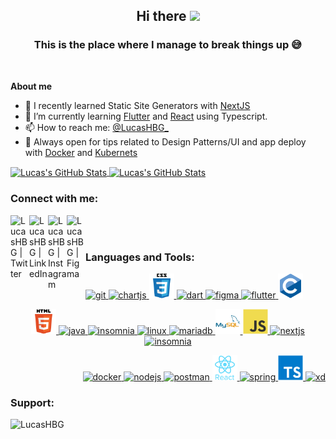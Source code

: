 <h2 align="center">Hi there <img src="https://media.giphy.com/media/hvRJCLFzcasrR4ia7z/giphy.gif" width="25px"/> </h3> 
<h3 align="center">This is the place where I manage to break things up 😅</h3> 

<br />

**About me**
    
- 🔭 I recently learned Static Site Generators with [NextJS][nextjs]
- 🌱 I’m currently learning [Flutter][flutter] and [React][react] using Typescript.
- 📫 How to reach me: [@LucasHBG_][twitter]
- 💬 Always open for tips related to Design Patterns/UI and app deploy with [Docker][docker] and [Kubernets][kubernets]

<!--- Deactivated for now
📊 **This week I spent my time on**

![Wwakatime stats](https://github-readme-stats-taupe-two.vercel.app/api/wakatime?username=lucashbg&theme=dark&hide_title=true&hide_border=true&langs_count=5)
--->

<a href="https://github.com/LucasHBG">
    <img align="center" src="https://github-readme-stats.vercel.app/api?username=lucashbg&theme=jolly&show_icons=true&hide_border=true&&count_private=true&include_all_commits=true" alt="Lucas's GitHub Stats" />
</a>

<a href="https://github.com/LucasHBG">
    <img align="center" src="https://github-readme-stats.vercel.app/api/top-langs/?username=lucashbg&layout=compact&hide_border=true&theme=jolly" alt="Lucas's GitHub Stats" />
</a>

### Connect with me:

[<img align="left" alt="LucasHBG | Twitter" width="30px"   src="https://www.vectorlogo.zone/logos/twitter/twitter-official.svg" />][twitter]
[<img align="left" alt="LucasHBG | LinkedIn" width="30px"  src="https://www.vectorlogo.zone/logos/linkedin/linkedin-icon.svg" />][linkedin]
[<img align="left" alt="LucasHBG | Instagram" width="30px" src="https://www.vectorlogo.zone/logos/instagram/instagram-icon.svg" />][instagram]
[<img align="left" alt="LucasHBG | Figma"     width="30px" src="https://www.vectorlogo.zone/logos/figma/figma-icon.svg" />][figma]

<br />
<br />

### Languages and Tools:
<p align="left"> 
    <a href="https://git-scm.com/" target="_blank"> <img src="https://www.vectorlogo.zone/logos/git-scm/git-scm-icon.svg" alt="git" width="40" height="40"/> </a> 
    <a href="https://www.chartjs.org" target="_blank"> <img src="https://www.chartjs.org/media/logo-title.svg" alt="chartjs" width="40" height="40"/> </a> 
    <a href="https://www.w3schools.com/css/" target="_blank"> <img src="https://raw.githubusercontent.com/devicons/devicon/master/icons/css3/css3-original-wordmark.svg" alt="css3" width="40" height="40"/> </a> 
    <a href="https://dart.dev" target="_blank"> <img src="https://www.vectorlogo.zone/logos/dartlang/dartlang-icon.svg" alt="dart" width="40" height="40"/> </a> 
    <a href="https://www.figma.com/" target="_blank"> <img src="https://www.vectorlogo.zone/logos/figma/figma-icon.svg" alt="figma" width="40" height="40"/> </a>
    <a href="https://flutter.dev" target="_blank"> <img src="https://www.vectorlogo.zone/logos/flutterio/flutterio-icon.svg" alt="flutter" width="40" height="40"/> </a> 
    <a href="https://www.cprogramming.com/" target="_blank"> <img src="https://raw.githubusercontent.com/devicons/devicon/master/icons/c/c-original.svg" alt="c" width="40" height="40"/> </a>
</p>

<p align="center">
        <a href="https://www.w3.org/html/" target="_blank"> <img src="https://raw.githubusercontent.com/devicons/devicon/master/icons/html5/html5-original-wordmark.svg" alt="html5" width="40" height="40"/> </a> 
        <a href="https://www.java.com" target="_blank"> <img src="https://www.vectorlogo.zone/logos/java/java-icon.svg" alt="java" width="40" height="40"/> </a>
        <a href="https://insomnia.rest" target="_blank"> <img src="https://raw.githubusercontent.com/gilbarbara/logos/master/logos/insomnia.svg" alt="insomnia" width="40" height="40"/> </a>
        <a href="https://www.linux.org/" target="_blank"> <img src="https://www.vectorlogo.zone/logos/linux/linux-icon.svg" alt="linux" width="40" height="40"/> </a> 
        <a href="https://mariadb.org/" target="_blank"> <img src="https://www.vectorlogo.zone/logos/mariadb/mariadb-icon.svg" alt="mariadb" width="40" height="40"/> </a> 
        <a href="https://www.mysql.com/" target="_blank"> <img src="https://raw.githubusercontent.com/devicons/devicon/master/icons/mysql/mysql-original-wordmark.svg" alt="mysql" width="40" height="40"/> </a>
        <a href="https://developer.mozilla.org/en-US/docs/Web/JavaScript" target="_blank"> <img src="https://raw.githubusercontent.com/devicons/devicon/master/icons/javascript/javascript-original.svg" alt="javascript" width="40" height="40"/> </a> 
        <a href="https://nextjs.org/" target="_blank"> <img src="https://cdn.worldvectorlogo.com/logos/nextjs-3.svg" alt="nextjs" width="40" height="40"/> </a>
        <a href="https://archlinux.org/" target="_blank"> <img src="https://www.vectorlogo.zone/logos/archlinux/archlinux-icon.svg" alt="insomnia" width="40" height="40"/> </a>
    </p>    
    <p align="right">
            <a href="https://www.docker.com" target="_blank"> <img src="https://www.vectorlogo.zone/logos/docker/docker-tile.svg" alt="docker" width="40" height="40" </a>
            <a href="https://nodejs.org" target="_blank"> <img src="https://www.vectorlogo.zone/logos/nodejs/nodejs-icon.svg" alt="nodejs" width="40" height="40"/> </a> 
            <a href="https://postman.com" target="_blank"> <img src="https://www.vectorlogo.zone/logos/getpostman/getpostman-icon.svg" alt="postman" width="40" height="40"/> </a> 
            <a href="https://reactjs.org/" target="_blank"> <img src="https://raw.githubusercontent.com/devicons/devicon/master/icons/react/react-original-wordmark.svg" alt="react" width="40" height="40"/> </a>
            <a href="https://spring.io/" target="_blank"> <img src="https://www.vectorlogo.zone/logos/springio/springio-icon.svg" alt="spring" width="40" height="40"/> </a> 
            <a href="https://www.typescriptlang.org/" target="_blank"> <img src="https://raw.githubusercontent.com/devicons/devicon/master/icons/typescript/typescript-original.svg" alt="typescript" width="40" height="40"/> </a> 
            <a href="https://www.adobe.com/products/xd.html" target="_blank"> <img src="https://cdn.worldvectorlogo.com/logos/adobe-xd.svg" alt="xd" width="40" height="40"/> </a> 
        </p>

<h3 align="left">Support:</h3>
<p>
    <a href="https://www.buymeacoffee.com/LucasHBG"> 
        <img align="left" src="https://cdn.buymeacoffee.com/buttons/v2/default-yellow.png" height="50" width="210" alt="LucasHBG" />
    </a>
</p>

<br><br>

[react]:        https://create-react-app.dev/docs/adding-typescript/
[figma]:        https://www.figma.com/@lucashbg
[nextjs]:       https://nextjs.org
[docker]:       https://www.docker.com
[flutter]:      https://flutter.dev
[twitter]:      https://twitter.com/LucasHBG_
[linkedin]:     https://www.linkedin.com/in/lucashbg/
[kubernets]:    https://kubernetes.io
[instagram]:    https://www.instagram.com/lucashbg/
